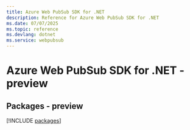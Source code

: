 ```yaml
---
title: Azure Web PubSub SDK for .NET
description: Reference for Azure Web PubSub SDK for .NET
ms.date: 07/07/2025
ms.topic: reference
ms.devlang: dotnet
ms.service: webpubsub
---
```

# Azure Web PubSub SDK for .NET - preview
## Packages - preview
[!INCLUDE [packages](web-pubsub-index.md)]